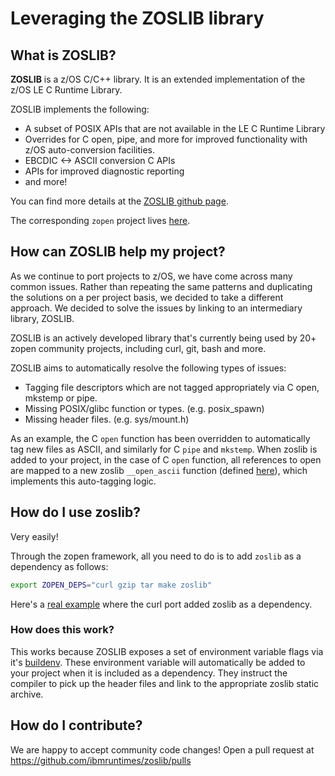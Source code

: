 # Leveraging the ZOSLIB library

## What is ZOSLIB?

**ZOSLIB** is a z/OS C/C++ library. It is an extended implementation of the z/OS LE C Runtime Library.

ZOSLIB implements the following:
* A subset of POSIX APIs that are not available in the LE C Runtime Library
* Overrides for C open, pipe, and more for improved functionality with z/OS auto-conversion facilities.
* EBCDIC <-> ASCII conversion C APIs
* APIs for improved diagnostic reporting
* and more!

You can find more details at the [ZOSLIB github page](https://github.com/ibmruntimes/zoslib/tree/zopen).

The corresponding `zopen` project lives [here](https://github.com/zopencommunity/zoslibport).

## How can ZOSLIB help my project?

As we continue to port projects to z/OS, we have come across many common issues. Rather than repeating the same patterns and duplicating the solutions on a per project basis, we decided to take a different approach. We decided to solve the issues by linking to an intermediary library, ZOSLIB.

ZOSLIB is an actively developed library that's currently being used by 20+ zopen community projects, including curl, git, bash and more.

ZOSLIB aims to automatically resolve the following types of issues:
* Tagging file descriptors which are not tagged appropriately via C open, mkstemp or pipe.
* Missing POSIX/glibc function or types. (e.g. posix_spawn)
* Missing header files. (e.g. sys/mount.h)

As an example, the C `open` function has been overridden to automatically tag new files as ASCII, and similarly for C `pipe` and `mkstemp`. When zoslib is added to your project, in the case of C `open` function, all references to open are mapped to a new zoslib `__open_ascii` function (defined [here](https://github.com/ibmruntimes/zoslib/blob/zopen/src/zos-io.cc#L720)), which implements this auto-tagging logic.

## How do I use zoslib?

Very easily!

Through the zopen framework, all you need to do is to add `zoslib` as a dependency as follows:
```bash
export ZOPEN_DEPS="curl gzip tar make zoslib"
```
Here's a [real example](https://github.com/zopencommunity/curlport/blob/main/buildenv#L3) where the curl port added zoslib as a dependency.

### How does this work?
This works because ZOSLIB exposes a set of environment variable flags via it's [buildenv](https://github.com/zopencommunity/zoslibport/blob/main/buildenv#L35).
These environment variable will automatically be added to your project when it is included as a dependency. They instruct the compiler to pick up the header files and link to the appropriate zoslib static archive.

## How do I contribute?
We are happy to accept community code changes!
Open a pull request at https://github.com/ibmruntimes/zoslib/pulls
